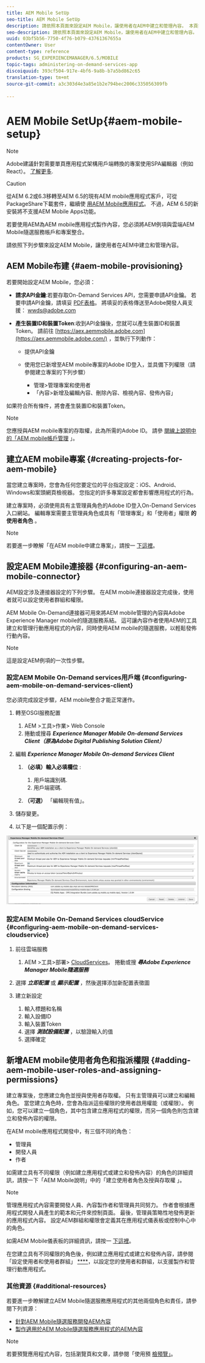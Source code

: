 ```yaml
---
title: AEM Mobile SetUp
seo-title: AEM Mobile SetUp
description: 請依照本頁面來設定AEM Mobile，讓使用者在AEM中建立和管理內容。 本頁提供有關將AEM例項與雲端AEM Mobile隨選服務帳戶和專案整合的資訊。
seo-description: 請依照本頁面來設定AEM Mobile，讓使用者在AEM中建立和管理內容。 本頁提供有關將AEM例項與雲端AEM Mobile隨選服務帳戶和專案整合的資訊。
uuid: 03bf5b56-7750-4f76-b079-43761367655a
contentOwner: User
content-type: reference
products: SG_EXPERIENCEMANAGER/6.5/MOBILE
topic-tags: administering-on-demand-services-app
discoiquuid: 393cf504-917e-4bf6-9a8b-b7a5bd862c65
translation-type: tm+mt
source-git-commit: a3c303d4e3a85e1b2e794bec2006c335056309fb

---
```



# AEM Mobile SetUp{#aem-mobile-setup}

>[!NOTE]
>
>Adobe建議針對需要單頁應用程式架構用戶端轉換的專案使用SPA編輯器（例如React）。 [了解更多](/help/sites-developing/spa-overview.md).

>[!CAUTION]
>
>從AEM 6.2或6.3移轉至AEM 6.5的現有AEM mobile應用程式客戶，可從PackageShare下載套件，繼續使 [用AEM Mobile應用程式](https://www.adobeaemcloud.com/content/marketplace/marketplaceProxy.html?packagePath=/content/companies/public/adobe/packages/cq640/compatpack/aem-mobile-package)。 不過，AEM 6.5的新安裝將不支援AEM Mobile Apps功能。

若要使用AEM為AEM mobile應用程式製作內容，您必須將AEM例項與雲端AEM Mobile隨選服務帳戶和專案整合。

請依照下列步驟來設定AEM Mobile，讓使用者在AEM中建立和管理內容。

## AEM Mobile布建 {#aem-mobile-provisioning}

若要開始設定AEM Mobile，您必須：

* **請求API金鑰**:若要存取On-Demand Services API，您需要申請API金鑰。 若要申請API金鑰，請填妥 [PDF表格](https://helpx.adobe.com/digital-publishing-solution/help/integrating-dps.html)。 將填妥的表格傳送至Adobe開發人員支援： [wwds@adobe.com](mailto:wwds@adobe.com)

* **產生裝置ID和裝置Token**:收到API金鑰後，您就可以產生裝置ID和裝置Token。 請前往 [https://aex.aemmobile.adobe.com](https://aex.aemmobile.adobe.com/) ，並執行下列動作：

   * 提供API金鑰
   * 使用您已新增至AEM mobile專案的Adobe ID登入，並具備下列權限（請參閱建立專案的下列步驟）

      * 管理>管理專案和使用者
      * 「內容>新增及編輯內容、刪除內容、檢視內容、發佈內容」

如果符合所有條件，將會產生裝置ID和裝置Token。

>[!NOTE]
>
>您應授與AEM mobile專案的存取權，此為所需的Adobe ID。 請參 [閱線上說明中的「AEM mobile帳戶管理](https://helpx.adobe.com/digital-publishing-solution/help/account-admin-dps.html) 」。

## 建立AEM mobile專案 {#creating-projects-for-aem-mobile}

當您建立專案時，您會為任何您要定位的平台指定設定：iOS、Android、Windows和案頭網頁檢視器。 您指定的許多專案設定都會影響應用程式的行為。

建立專案時，必須使用具有主管理員角色的Adobe ID登入On-Demand Services入口網站。 編輯專案需要主管理員角色或具有「管理專案」和「使用者」權限 **的使用者角色** 。

>[!NOTE]
>
>若要進一步瞭解「在AEM mobile中建立專案」，請按一 [下這裡](https://helpx.adobe.com/digital-publishing-solution/help/creating-projects.html)。

## 設定AEM Mobile連接器 {#configuring-an-aem-mobile-connector}

AEM設定涉及連接器設定的下列步驟。 在AEM mobile連接器設定完成後，使用者就可以設定使用者群組和權限。

AEM Mobile On-Demand連接器可用來將AEM mobile管理的內容與Adobe Experience Manager mobile的隨選服務系結。 這可讓內容作者使用AEM的工具建立和管理行動應用程式的內容，同時使用AEM mobile的隨選服務，以輕鬆發佈行動內容。

>[!NOTE]
>
>這是設定AEM例項的一次性步驟。

### 設定AEM Mobile On-Demand services用戶端 {#configuring-aem-mobile-on-demand-services-client}

您必須完成設定步驟，AEM mobile整合才能正常運作。

1. 轉至OSGI服務配置

   1. AEM >工具>作業> Web Console
   1. 捲動或搜尋 ***Experience Manager Mobile On-demand Services Client（原為Adobe Digital Publishing Solution Client）***

1. 編輯 ***Experience Manager Mobile On-demand Services Client***

   1. **（必填）輸入必填欄位** :

      1. 用戶端識別碼.
      1. 用戶端密碼.
   1. **（可選）** 「編輯現有值」。


1. 儲存變更。
1. 以下是一個配置示例：

![chlimage_1-53](assets/chlimage_1-53.png)

### 設定AEM Mobile On-Demand Services cloudService {#configuring-aem-mobile-on-demand-services-cloudservice}

1. 前往雲端服務

   1. AEM >工具>部署> [CloudServices](http://localhost:4502/libs/cq/core/content/tools/cloudservices.html)。 捲動或搜 ***尋Adobe Experience Manager Mobile隨選服務***

1. 選擇 ***立即配置*** 或 ***顯示配置*** ，然後選擇添加新配置表徵圖

1. 建立新設定

   1. 輸入標題和名稱
   1. 輸入設備ID
   1. 輸入裝置Token
   1. 選擇 ***測試設備配置*** ，以驗證輸入的值
   1. 選擇確定

## 新增AEM mobile使用者角色和指派權限 {#adding-aem-mobile-user-roles-and-assigning-permissions}

建立專案後，您應建立角色並授與使用者存取權。 只有主管理員可以建立和編輯角色。 當您建立角色時，您會為指派這些權限的使用者啟用權能（或權限）。 例如，您可以建立一個角色，其中包含建立應用程式的權限，而另一個角色則包含建立和發佈內容的權限。

在AEM mobile應用程式開發中，有三個不同的角色：

* 管理員
* 開發人員
* 作者

如需建立具有不同權限（例如建立應用程式或建立和發佈內容）的角色的詳細資訊，請按一下「AEM Mobile說明」中的「建立使用者角色及授與存取權 [](https://helpx.adobe.com/digital-publishing-solution/help/account-admin-dps.html) 」。

>[!NOTE]
>
>管理應用程式內容需要開發人員、內容製作者和管理員共同努力。 作者會根據應用程式開發人員產生的範本和元件來控制頁面。 最後，管理員策略性地發佈更新的應用程式內容。 設定AEM群組和權限會定義其在應用程式儀表板或控制中心中的角色。
>
>如需AEM Mobile儀表板的詳細資訊，請按一 [下這裡](/help/mobile/mobile-apps-ondemand-application-dashboard.md)。

在您建立具有不同權限的角色後，例如建立應用程式或建立和發佈內容，請參閱「設定使用者和使用者群組」 [****](/help/mobile/aem-mobile-configure-users.md)，以設定您的使用者和群組，以支援製作和管理行動應用程式。

### 其他資源 {#additional-resources}

若要進一步瞭解建立AEM Mobile隨選服務應用程式的其他兩個角色和責任，請參閱下列資源：

* [針對AEM Mobile隨選服務開發AEM內容](/help/mobile/aem-mobile-on-demand.md)
* [製作適用於AEM Mobile隨選服務應用程式的AEM內容](/help/mobile/mobile-apps-ondemand.md)

>[!NOTE]
>
>若要預覽應用程式內容，包括瀏覽頁和文章，請參閱「使用預 [檢預覽」](/help/mobile/aem-mobile-manage-ondemand-services.md)。
